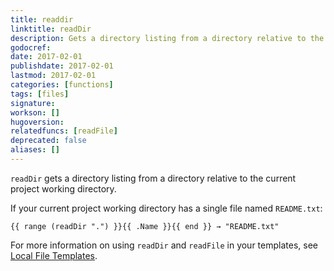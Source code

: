```yaml
---
title: readdir
linktitle: readDir
description: Gets a directory listing from a directory relative to the current working directory.
godocref:
date: 2017-02-01
publishdate: 2017-02-01
lastmod: 2017-02-01
categories: [functions]
tags: [files]
signature:
workson: []
hugoversion:
relatedfuncs: [readFile]
deprecated: false
aliases: []
---
```


`readDir` gets a directory listing from a directory relative to the current project working directory.

If your current project working directory has a single file named `README.txt`:

```
{{ range (readDir ".") }}{{ .Name }}{{ end }} → "README.txt"
```

For more information on using `readDir` and `readFile` in your templates, see [Local File Templates][local].

[local]: /templates/local-file-templates/

